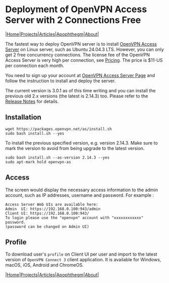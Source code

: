 # Deployment of OpenVPN Access Server with 2 Connections Free

|[Home](/README.md)|[Projects](/projects.md)|[Articles](/articles.md)|[Apophthegm](/apophthegm.md)|[About](/about.md)|

The fastest way to deploy OpenVPN server is to install [OpenVPN Access Server](https://openvpn.net/access-server/) on Linux server, such as Ubuntu 24.04.3 LTS.  However, you can only get 2 free concurrency connections.  The license fee of the OpenVPN Access Server is very high per connection, see [Pricing](https://openvpn.net/access-server/pricing/).  The price is $11-US per connection each month.

You need to sign up your account at [OpenVPN Access Server Page](https://myaccount.openvpn.com/signup?product=AS) and follow the instruction to install and deploy the server.

The current version is 3.0.1 as of this time writing and you can install the previous old 2.x versions (the latest is 2.14.3) too.  Please refer to the [Release Notes](https://openvpn.net/as-docs/release-notes.html) for details.

## Installation

```
wget https://packages.openvpn.net/as/install.sh
sudo bash install.sh --yes
```

To install the previous specified version, e.g. version 2.14.3.  Make sure to mark the version to avoid from being upgrade to the latest version.

```
sudo bash install.sh --as-version 2.14.3 --yes
sudo apt-mark hold openvpn-as
```

## Access

The screen would display the necessary access information to the admin account, such as IP addresses, username and password.  For example :

```
Access Server Web UIs are available here:
Admin  UI: https://192.168.0.100:943/admin
Client UI: https://192.168.0.100:943/
To login please use the "openvpn" account with "xxxxxxxxxxxx" password.
(password can be changed on Admin UI)
```

## Profile

To download user's ```profile``` on Client UI per user and import to the latest version of ```OpenVPN Connect 3``` client application.  It is available for Windows, macOS, iOS, Android and ChromeOS.

|[Home](/README.md)|[Projects](/projects.md)|[Articles](/articles.md)|[Apophthegm](/apophthegm.md)|[About](/about.md)|
